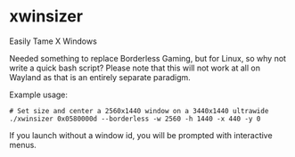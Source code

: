 
# xwinsizer
Easily Tame X Windows

Needed something to replace Borderless Gaming, but for Linux, so why not write a quick bash script? 
Please note that this will not work at all on Wayland as that is an entirely separate paradigm.

Example usage:
```
# Set size and center a 2560x1440 window on a 3440x1440 ultrawide
./xwinsizer 0x0580000d --borderless -w 2560 -h 1440 -x 440 -y 0
```

If you launch without a window id, you will be prompted with interactive menus.
